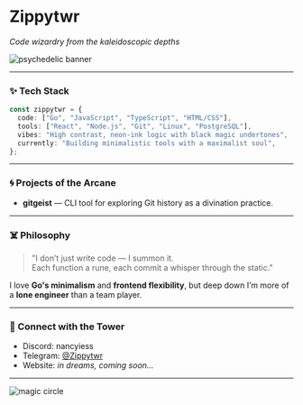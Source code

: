 
# Zippytwr
*Code wizardry from the kaleidoscopic depths*

![psychedelic banner](https://i.pinimg.com/736x/25/ee/50/25ee506943886360af19ad4b1802d08e.jpg)

---

### ✨ Tech Stack

```ts
const zippytwr = {
  code: ["Go", "JavaScript", "TypeScript", "HTML/CSS"],
  tools: ["React", "Node.js", "Git", "Linux", "PostgreSQL"],
  vibes: "High contrast, neon-ink logic with black magic undertones",
  currently: "Building minimalistic tools with a maximalist soul",
};
```

---

### 🌀 Projects of the Arcane

- **gitgeist** — CLI tool for exploring Git history as a divination practice.

---

### ☠️ Philosophy

> "I don’t just write code — I summon it.  
> Each function a rune, each commit a whisper through the static."

I love **Go's minimalism** and **frontend flexibility**, but deep down I’m more of a **lone engineer** than a team player.

---

### 🧿 Connect with the Tower

- Discord: nancyiess
- Telegram: [@Zippytwr](https://t.me/GafurSH)  
- Website: *in dreams, coming soon…*

---

![magic circle](https://i.pinimg.com/736x/10/e9/0f/10e90f45e87069ae8b4a8021be536964.jpg)
